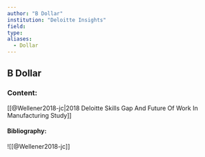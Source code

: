 ```yaml
---
author: "B Dollar"
institution: "Deloitte Insights"
field:
type:
aliases:
  - Dollar
---
```


## B Dollar

### Content:
[[@Wellener2018-jc|2018 Deloitte Skills Gap And Future Of Work In Manufacturing Study]]

#### Bibliography:

![[@Wellener2018-jc]]